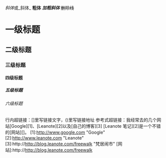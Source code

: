 *斜体*或_斜体_
**粗体**
***加粗斜体***
~~删除线~~
# 一级标题
## 二级标题
### 三级标题
#### 四级标题
##### 五级标题
###### 六级标题
行内超链接：[]里写链接文字，()里写链接地址
参考式超链接：我经常去的几个网站[Google][1]、[Leanote][2]以及[自己的博客][3]
[Leanote 笔记][2]是一个不错的[网站][]。
[1]:http://www.google.com "Google"
[2]:http://www.leanote.com "Leanote"
[3]:http://http://blog.leanote.com/freewalk "梵居闹市"
[网站]:http://http://blog.leanote.com/freewalk
